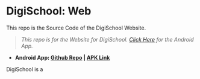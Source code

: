 # DigiSchool: Web

This repo is the Source Code of the DigiSchool Website.

> *This repo is for the Website for DigiSchool. [Click Here](https://github.com/dipamsen/DigiSchool-App) for the Android App.*

- **Android App: [Github Repo]( https://github.com/dipamsen/DigiSchool-App ) | [APK Link](https://drive.google.com/drive/folders/16F14zIZ6pQgZ-JsOBIgZbXapbkh-F0ey?usp=sharing)**


DigiSchool is a 
